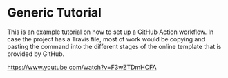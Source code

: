 
# Generic Tutorial

This is an example tutorial on how to set up a GitHub Action workflow.
In case the project has a Travis file, most of work would be copying and pasting the command into the different stages of the online template that is provided by GitHub. 

https://www.youtube.com/watch?v=F3wZTDmHCFA